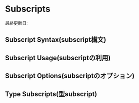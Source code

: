 # Subscripts

最終更新日:

## Subscript Syntax(subscript構文)

## Subscript Usage(subscriptの利用)

## Subscript Options(subscriptのオプション)

## Type Subscripts(型subscript)
